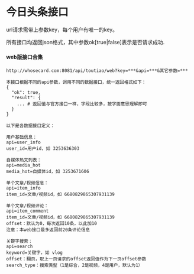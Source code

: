 # 今日头条接口

url请求需带上参数key，每个用户有唯一的key。

所有接口均返回json格式，其中参数ok[true|false]表示是否请求成功.


#### web版接口合集

```
http://whosecard.com:8081/api/toutiao/web?key=***&api=***&其它参数=***

本接口根据不同的api参数，调用不同的数据接口，统一返回格式如下：
{
  "ok": true,
  "result": {
    ... # 返回值与官方接口一样，字段比较多，按字面意思理解即可
  }
}

以下是各数据接口定义：

用户基础信息：
api=user_info
user_id=用户id，如 3253636303

自媒体热文列表：
api=media_hot
media_hot=自媒体id，如 3253671606

单个文章/视频信息：
api=item_info
item_id=文章/视频id，如 6680829865307931139

单个文章/视频评论：
api=item_comment
item_id=文章/视频id，如 6680829865307931139
offset：默认为0，每次返回10条，以此加10
注意：本web接口最多返回前20条评论信息

关键字搜索：
api=search
keyword=关键字，如 vlog
offset：翻页，取上一页请求的offset返回值作为下一页offset参数
search_type：搜索类型（1是综合，2是视频，4是用户，默认为1）
```

